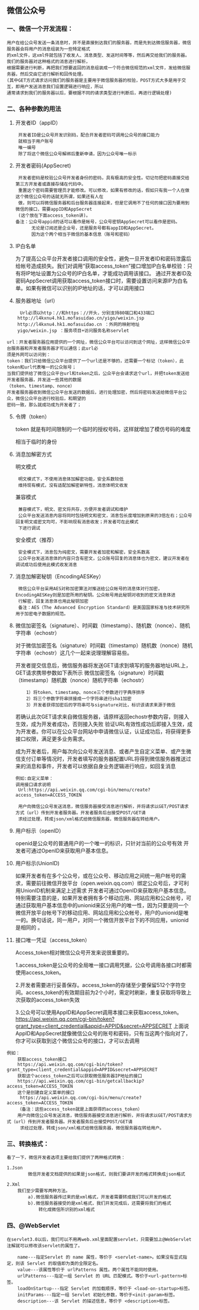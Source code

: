 ## 微信公众号
### 一、微信一个开发流程：
    
    用户在给公众号发送一条消息时，并不是直接到达我们的服务器，而是先到达微信服务器，微信服务器会将用户的消息组装为一些特定格式
    的xml文件，这xml件就包括了收发人、消息类型、发送时间等等，然后再交给我们的服务器。我们的服务器对这种格式的消息进行解析，
    根据需要进行判断，再把我们想要返回的消息组装成一个符合微信规范的xml文件，发给微信服务器，然后交由它进行解析和回传处理。
    (其中GET方式请求访问我们的服务器是主要用于微信服务器的校验，POST方式大多是用于交互，即用户发送消息我们设置逻辑进行响应，所以
    通常请求到我们的服务器以后，要根据不同的请求类型进行判断后，再进行逻辑处理)

### 二、各种参数的用法
1. 开发者ID（appID）

        开发者ID是公众号开发识别码，配合开发者密码可调用公众号的接口能力
        就相当于用户账号
        唯一编号
        除了将这个微信公众号解绑后重新申请，因为公众号唯一标示
2. 开发者密码(AppSecret)

        开发者密码是校验公众号开发者身份的密码，具有极高的安全性。切记勿把密码直接交给第三方开发者或直接存储在代码中。
        重置这个密码需要管理员才能修改。可以修改，如果有修改的话，假如只有我一个人在做这个微信公众号的话就无所谓，如果还有人在
        做，则可以将微信服务器和后台服务器连接起来，但是它调用不了任何的接口因为要用到微信的接口，需要appID和AppSecret
        (这个放在下面access_token讲)。
       备注：公众号appid的话可以看作是帐号，公众号密钥AppSecret可以看作是密码。
             无论是订阅还是企业号，还是服务号都有appID和AppSecret。
             因为这个两个相当于微信的基本信息（账号和密码）

3. IP白名单
    
    为了提高公众平台开发者接口调用的安全性，避免一旦开发者ID和密码泄露后给帐号造成损失。我们对调用“获取access_token”接口增加IP白名单校验：只有将IP地址设置为公众号的IP白名单，才能成功调用该接口。
    通过开发者ID及密码AppSecret调用获取access_token接口时，需要设置访问来源IP为白名单。如果有微信可以识别的IP地址的话，才可以调用接口

4. 服务器地址（url）
```
     Url必须以http：//和https：//开头，分别支持80端口和433端口
    http://l4kxnu4.hk1.mofasuidao.cn/yigo/weixin.jsp
    http://l4kxnu4.hk1.mofasuidao.cn ：外网的映射地址
    yigo/weixin.jsp ：服务项目+访问服务名称servlet
```   
    url：开发者服务器应用提供的一个网址，微信公众平台可以访问到这个网址，这样微信公众平台服务器和开发者服务器才可以通信；此url必
    须是外网可以访问到：
    token：我们只给微信公众平台提供了一个url还是不够的，还需要一个标记（token），此token和url代表唯一的公众账号；
    当我们提供给了微信公众平台url和token之后，公众平台会请求这个url，并把token发送给开发者服务器，并发送一些其他的数据
    （token、timestamp、nonce）
    开发者服务器收到微信公众平台发送的数据后，进行处理加密，然后将密码发送给微信平台公众，微信公众平台进行校验后，和期望的
    密码一致，那么就成功成为开发者了；

5. 令牌（token）

    token 就是有时间限制的一个临时的授权号码，这样就增加了模仿号码的难度
    
    相当于临时的身份
    
6. 消息加解密方式
    
    明文模式

        明文模式下，不使用消息体加解密功能，安全系数较低
        维持现有模式，没有适配加解密新特性，消息体明文收发
    兼容模式
    
        兼容模式下，明文、密文将共存，方便开发者调试和维护
        公众平台发送消息内容将同时包括明文和密文，消息包长度增加到原来的3倍左右；公众号回复明文或密文均可，不影响现有消息收发；开发者可在此模式
        下进行调试
    安全模式（推荐）
    
        安全模式下，消息包为纯密文，需要开发者加密和解密，安全系数高
        公众平台发送消息体的内容只含有密文，公众账号回复的消息体也为密文，建议开发者在调试成功后使用此模式收发消息
    
7. 消息加解密秘钥（EncodingAESKey）

        微信公众平台采用AES对称加密算法对推送给公众帐号的消息体对行加密，EncodingAESKey则是加密所用的秘钥。公众帐号用此秘钥对收到的密文消息体进
        行解密，回复消息体也用此秘钥加密
        备注：AES（The Advanced Encryption Standard）是美国国家标准与技术研究所用于加密电子数据的规范。	
        
8. 微信加密签名（signature）、时间戳（timestamp）、随机数（nonce）、随机字符串（echostr）

    对于微信加密签名（signature）时间戳（timestamp）随机数（nonce）随机字符串（echostr）这几个一起来说理理解容易些。
    
    开发者提交信息后，微信服务器将发送GET请求到填写的服务器地址URL上，GET请求携带参数如下表所示
    微信加密签名（signature）时间戳（timestamp）随机数（nonce）随机字符串（echostr）
    ```
        1）将token、timestamp、nonce三个参数进行字典序排序
        2）将三个参数字符串拼接成一个字符串进行sha1加密
        3）开发者获得加密后的字符串可与signature对比，标识该请求来源于微信
    ```
    若确认此次GET请求来自微信服务器，请原样返回echostr参数内容，则接入生效，成为开发者成功，否则接入失败
    验证URL有效性成功后即接入生效，成为开发者。你可以在公众平台网站中申请微信认证，认证成功后，将获得更多接口权限，满足更多业务需求。
    
    成为开发者后，用户每次向公众号发送消息、或者产生自定义菜单、或产生微信支付订单等情况时，开发者填写的服务器配置URL将得到微信服务器推送过来的消息和事件，开发者可以依据自身业务逻辑进行响应，如回复消息
    ```
    例如:自定义菜单：
    调用接口请求说明
     Url:https://api.weixin.qq.com/cgi-bin/menu/create?access_token=ACCESS_TOKEN
     
     用户向微信公众号发送消息，微信服务器接受消息进行解析，并将请求以GET/POST请求方式（url）传到开发者服务器。开发者服务后台接受POST/GET请
     求经过处理，转成json/xml格式给微信服务器，微信服务器在转给用户。
    ```
9. 用户标示（openID）

    openid是公众号的普通用户的一个唯一的标识，只针对当前的公众号有效
    开发者可通过OpenID来获取用户基本信息。
    
10. 用户标示(UnionID)

    如果开发者有在多个公众号，或在公众号、移动应用之间统一用户帐号的需求，需要前往微信开放平台（open.weixin.qq.com）绑定公众号后，才可利用UnionID机制来满足上述需求
    开发者可通过OpenID来获取用户基本信息。特别需要注意的是，如果开发者拥有多个移动应用、网站应用和公众帐号，可通过获取用户基本信息中的unionid来区分用户的唯一性，因为只要是同一个微信开放平台帐号下的移动应用、网站应用和公众帐号，用户的unionid是唯一的。换句话说，同一用户，对同一个微信开放平台下的不同应用，unionid是相同的  。 

11. 接口唯一凭证（access_token）
    
    Access_token相对微信公众号开发来说很重要的。

    1.access_token是公众号的全局唯一接口调用凭据，公众号调用各接口时都需使用access_token。
    
    2.开发者需要进行妥善保存。access_token的存储至少要保留512个字符空间。access_token的有效期目前为2个小时，需定时刷新，重复获取将导致上次获取的access_token失效
    
    3.公众号可以使用AppID和AppSecret调用本接口来获取access_token。
    https://api.weixin.qq.com/cgi-bin/token?grant_type=client_credential&appid=APPID&secret=APPSECRET
    上面说AppID和AppSecret就像微信公众号的账号和密码，只有当这两个指向对了，你才可以获取到这个微信公众号的接口，才可以去调用
```   
例如：
    获取access_token接口
    https://api.weixin.qq.com/cgi-bin/token?grant_type=client_credential&appid=APPID&secret=APPSECRET
    获取这个access_token之后可以获取微信服务器IP地址的接口
    https://api.weixin.qq.com/cgi-bin/getcallbackip?access_token=ACCESS_TOKEN
    这个是创建自定义菜单的接口
     https://api.weixin.qq.com/cgi-bin/menu/create?access_token=ACCESS_TOKEN
    （备注：这些access_token就是上面获得的access_token）
    用户向微信公众号发送消息，微信服务器接受消息进行解析，并将请求以GET/POST请求方式（url）传到开发者服务器。开发者服务后台接受POST/GET请
     求经过处理，转成json/xml格式给微信服务器，微信服务器在转给用户。
```
### 三、转换格式：
    看了一下，微信开发者选项主要给我们提供了两种格式转换：
    
    1.Json
            微信开发者文档提供的如果是json格式，则我们要讲开发的格式转换成json格式
        
    2.Xml
        我们至少需要写两种方法。
            a).微信服务器传过来的是xml格式，开发者需要转成我们可以开发的格式
            b).微信服务器接受的是xml格式，我们开发完成后，还需要将我们的格式		
                转化成微信所识别的xml格式
### 四、@WebServlet
    在servlet3.0以后，我们可以不用再web.xml里面配置servlet，只需要加上@WebServlet注解就可以修改该servlet的属性了。
```    
    name---指定Servlet 的 name 属性，等价于 <servlet-name>。如果没有显式指定，则该 Servlet 的取值即为类的全限定名。
    value---该属性等价于 urlPatterns 属性。两个属性不能同时使用。
    urlPatterns---指定一组 Servlet 的 URL 匹配模式。等价于<url-pattern>标签。
    loadOnStartup---指定 Servlet 的加载顺序，等价于 <load-on-startup>标签。
    initParams---指定一组 Servlet 初始化参数，等价于<init-param>标签。
    description---该 Servlet 的描述信息，等价于 <description>标签。
```
